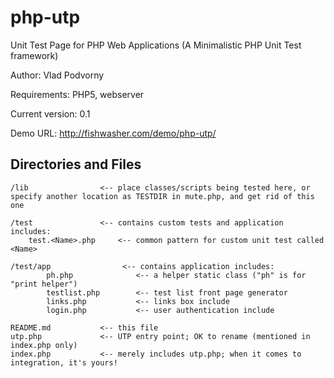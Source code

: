 php-utp
=======

Unit Test Page for PHP Web Applications (A Minimalistic PHP Unit Test framework)

Author: Vlad Podvorny

Requirements: PHP5, webserver

Current version: 0.1

Demo URL: http://fishwasher.com/demo/php-utp/

Directories and Files
------------------------

    /lib                <-- place classes/scripts being tested here, or specify another location as TESTDIR in mute.php, and get rid of this one
        
    /test               <-- contains custom tests and application includes:
        test.<Name>.php     <-- common pattern for custom unit test called <Name>

    /test/app                <-- contains application includes:
            ph.php              <-- a helper static class ("ph" is for "print helper")
            testlist.php        <-- test list front page generator
            links.php           <-- links box include
            login.php           <-- user authentication include

    README.md           <-- this file
    utp.php             <-- UTP entry point; OK to rename (mentioned in index.php only)
    index.php           <-- merely includes utp.php; when it comes to integration, it's yours!
